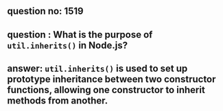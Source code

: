 
      
## question no: 1519

## question : What is the purpose of `util.inherits()` in Node.js?

## answer: `util.inherits()` is used to set up prototype inheritance between two constructor functions, allowing one constructor to inherit methods from another.
      